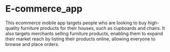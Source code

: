 # E-commerce_app
 This ecommerce mobile app targets people who are looking to buy high-quality furniture products for their houses, such as cupboards and chairs. It also targets merchants selling furniture products, enabling them to expand their market reach by listing their products online, allowing everyone to browse and place orders.
